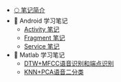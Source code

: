- [🌕 笔记简介](/)
- 📱 Android 学习笔记
  - [Activity 笔记](Android/Activity)
  - [Fragment 笔记](Android/Fragment)
  - [Service 笔记](Android/Service)
- 🧮 Matlab 学习笔记
  - [DTW+MFCC语音识别和端点识别](Matlab/DTW+MFCC-speech-recognition-and-endpoint-recognition)
  - [KNN+PCA语音二分类](Matlab/KNN+PCA-speech-classification)